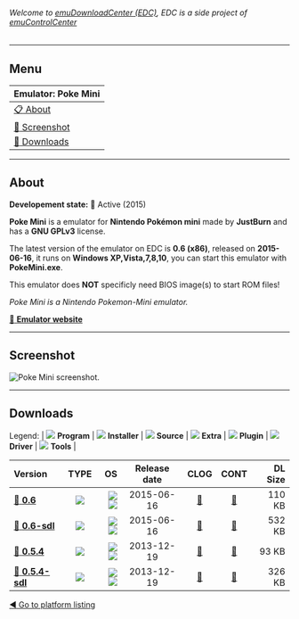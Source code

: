 ###### Welcome to [emuDownloadCenter (EDC)](https://github.com/PhoenixInteractiveNL/emuDownloadCenter/wiki/), EDC is a side project of [emuControlCenter](https://github.com/PhoenixInteractiveNL/emuControlCenter/wiki/)
***
## Menu
| **Emulator: Poke Mini** |
|:---------|
| [:clipboard: About](#about) |
| [:sunrise: Screenshot](#screenshot) |
| [:floppy_disk: Downloads](#downloads) |
***
## About
**Developement state:** :large_blue_circle: Active (2015)

**Poke Mini** is a emulator for **Nintendo Pokémon mini** made by **JustBurn** and has a **GNU GPLv3** license.

The latest version of the emulator on EDC is **0.6 (x86)**, released on **2015-06-16**, it runs on **Windows XP,Vista,7,8,10**, you can start this emulator with **PokeMini.exe**.

This emulator does **NOT** specificly need BIOS image(s) to start ROM files!

_Poke Mini is a Nintendo Pokemon-Mini emulator._

[:link: **Emulator website**](http://sourceforge.net/projects/pokemini/)
***
## Screenshot
![](https://raw.githubusercontent.com/PhoenixInteractiveNL/emuDownloadCenter/master/hooks/pokemini/emulator_screen_01.jpg "Poke Mini screenshot.")
***
## Downloads
Legend:
| ![](https://raw.githubusercontent.com/wiki/PhoenixInteractiveNL/emuDownloadCenter/images_misc/icon_program_24.png) **Program** | 
![](https://raw.githubusercontent.com/wiki/PhoenixInteractiveNL/emuDownloadCenter/images_misc/icon_installer_24.png) **Installer** | 
![](https://raw.githubusercontent.com/wiki/PhoenixInteractiveNL/emuDownloadCenter/images_misc/icon_source_code_24.png) **Source** | 
![](https://raw.githubusercontent.com/wiki/PhoenixInteractiveNL/emuDownloadCenter/images_misc/icon_extra_24.png) **Extra** | 
![](https://raw.githubusercontent.com/wiki/PhoenixInteractiveNL/emuDownloadCenter/images_misc/icon_plugin_24.png) **Plugin** | 
![](https://raw.githubusercontent.com/wiki/PhoenixInteractiveNL/emuDownloadCenter/images_misc/icon_driver_24.png) **Driver** | 
![](https://raw.githubusercontent.com/wiki/PhoenixInteractiveNL/emuDownloadCenter/images_misc/icon_tool_24.png) **Tools** | 
 
| Version | TYPE | OS | Release date | CLOG | CONT | DL Size |
|:--------|:----:|---:|:------------:|:----:|:----:|--------:|
| [:floppy_disk: **0.6**](https://github.com/PhoenixInteractiveNL/edc-repo0005/raw/master/pokemini/0.6.7z) | ![](https://raw.githubusercontent.com/wiki/PhoenixInteractiveNL/emuDownloadCenter/images_misc/icon_program_24.png) | ![](https://raw.githubusercontent.com/wiki/PhoenixInteractiveNL/emuDownloadCenter/images_misc/logo_windows_24.png)![](https://raw.githubusercontent.com/wiki/PhoenixInteractiveNL/emuDownloadCenter/images_misc/icon_32-bit_24.png) | 2015-06-16 | [:page_facing_up:](https://github.com/PhoenixInteractiveNL/edc-repo0005/blob/master/pokemini/0.6_changelog.txt) | [:mag_right:](https://github.com/PhoenixInteractiveNL/edc-repo0005/blob/master/pokemini/0.6_contents.txt) | 110 KB |
| [:floppy_disk: **0.6-sdl**](https://github.com/PhoenixInteractiveNL/edc-repo0005/raw/master/pokemini/0.6-sdl.7z) | ![](https://raw.githubusercontent.com/wiki/PhoenixInteractiveNL/emuDownloadCenter/images_misc/icon_program_24.png) | ![](https://raw.githubusercontent.com/wiki/PhoenixInteractiveNL/emuDownloadCenter/images_misc/logo_windows_24.png)![](https://raw.githubusercontent.com/wiki/PhoenixInteractiveNL/emuDownloadCenter/images_misc/icon_32-bit_24.png) | 2015-06-16 | [:page_facing_up:](https://github.com/PhoenixInteractiveNL/edc-repo0005/blob/master/pokemini/0.6-sdl_changelog.txt) | [:mag_right:](https://github.com/PhoenixInteractiveNL/edc-repo0005/blob/master/pokemini/0.6-sdl_contents.txt) | 532 KB |
| [:floppy_disk: **0.5.4**](https://github.com/PhoenixInteractiveNL/edc-repo0005/raw/master/pokemini/0.5.4.7z) | ![](https://raw.githubusercontent.com/wiki/PhoenixInteractiveNL/emuDownloadCenter/images_misc/icon_program_24.png) | ![](https://raw.githubusercontent.com/wiki/PhoenixInteractiveNL/emuDownloadCenter/images_misc/logo_windows_24.png)![](https://raw.githubusercontent.com/wiki/PhoenixInteractiveNL/emuDownloadCenter/images_misc/icon_32-bit_24.png) | 2013-12-19 | [:page_facing_up:](https://github.com/PhoenixInteractiveNL/edc-repo0005/blob/master/pokemini/0.5.4_changelog.txt) | [:mag_right:](https://github.com/PhoenixInteractiveNL/edc-repo0005/blob/master/pokemini/0.5.4_contents.txt) | 93 KB |
| [:floppy_disk: **0.5.4-sdl**](https://github.com/PhoenixInteractiveNL/edc-repo0005/raw/master/pokemini/0.5.4-sdl.7z) | ![](https://raw.githubusercontent.com/wiki/PhoenixInteractiveNL/emuDownloadCenter/images_misc/icon_program_24.png) | ![](https://raw.githubusercontent.com/wiki/PhoenixInteractiveNL/emuDownloadCenter/images_misc/logo_windows_24.png)![](https://raw.githubusercontent.com/wiki/PhoenixInteractiveNL/emuDownloadCenter/images_misc/icon_32-bit_24.png) | 2013-12-19 | [:page_facing_up:](https://github.com/PhoenixInteractiveNL/edc-repo0005/blob/master/pokemini/0.5.4-sdl_changelog.txt) | [:mag_right:](https://github.com/PhoenixInteractiveNL/edc-repo0005/blob/master/pokemini/0.5.4-sdl_contents.txt) | 326 KB |

[:arrow_backward: Go to platform listing](https://github.com/PhoenixInteractiveNL/emuDownloadCenter/wiki/EDC-Platform-List)
